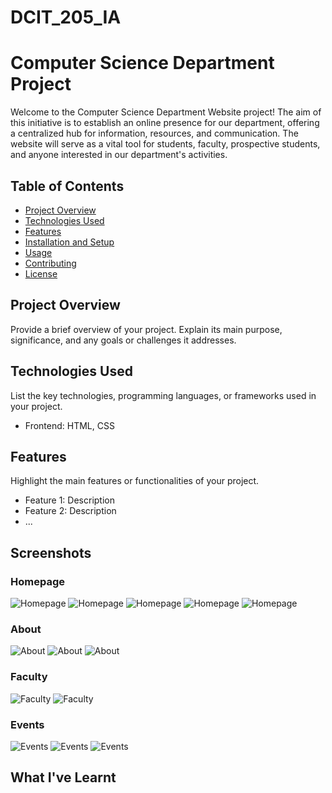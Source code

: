 # DCIT_205_IA

# Computer Science Department Project

Welcome to the Computer Science Department Website project! The aim of this initiative is to establish an online presence for our department, offering a centralized hub for information, resources, and communication. The website will serve as a vital tool for students, faculty, prospective students, and anyone interested in our department's activities.



## Table of Contents

- [Project Overview](#project-overview)
- [Technologies Used](#technologies-used)
- [Features](#features)
- [Installation and Setup](#installation-and-setup)
- [Usage](#usage)
- [Contributing](#contributing)
- [License](#license)

## Project Overview

Provide a brief overview of your project. Explain its main purpose, significance, and any goals or challenges it addresses.

## Technologies Used

List the key technologies, programming languages, or frameworks used in your project.

- Frontend:
  HTML, CSS


## Features

Highlight the main features or functionalities of your project.

- Feature 1: Description
- Feature 2: Description
- ...

## Screenshots

### Homepage
![Homepage](Screenshots/home.PNG)
![Homepage](Screenshots/home%201.PNG)
![Homepage](Screenshots/home%202.PNG)
![Homepage](Screenshots/home%203.PNG)
![Homepage](Screenshots/home%204.PNG)

### About
![About](Screenshots/about.PNG)
![About](Screenshots/about%201.PNG)
![About](Screenshots/about%202.PNG)

### Faculty
![Faculty](Screenshots/faculty.PNG)
![Faculty](Screenshots/faculty%201.PNG)

### Events
![Events](Screenshots/events.PNG)
![Events](Screenshots/events1.PNG)
![Events](Screenshots/events%202.PNG)





## What I've Learnt

